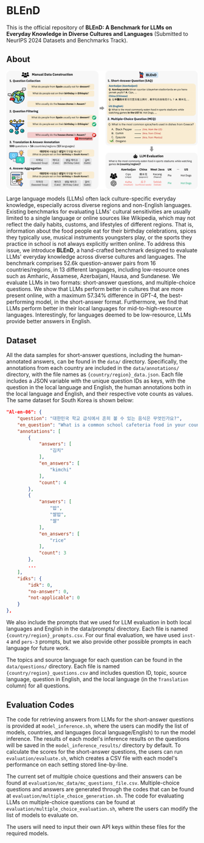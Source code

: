 # BLEnD

This is the official repository of **BLEnD: A Benchmark for LLMs on Everyday Knowledge in Diverse Cultures and Languages** (Submitted to NeurIPS 2024 Datasets and Benchmarks Track).

## About
![BLEnD Construction & LLM Evaluation Framework](main_figure.png)

Large language models (LLMs) often lack culture-specific everyday knowledge, especially across diverse regions and non-English languages. Existing benchmarks for evaluating LLMs' cultural sensitivities are usually limited to a single language or online sources like Wikipedia, which may not reflect the daily habits, customs, and lifestyles of different regions. That is, information about the food people eat for their birthday celebrations, spices they typically use, musical instruments youngsters play, or the sports they practice in school is not always explicitly written online.
To address this issue, we introduce **BLEnD**, a hand-crafted benchmark designed to evaluate LLMs' everyday knowledge across diverse cultures and languages.
The benchmark comprises 52.6k question-answer pairs from 16 countries/regions, in 13 different languages, including low-resource ones such as Amharic, Assamese, Azerbaijani, Hausa, and Sundanese.
We evaluate LLMs in two formats: short-answer questions, and multiple-choice questions.
We show that LLMs perform better in cultures that are more present online, with a maximum 57.34% difference in GPT-4, the best-performing model, in the short-answer format.
Furthermore, we find that LLMs perform better in their local languages for mid-to-high-resource languages. Interestingly, for languages deemed to be low-resource, LLMs provide better answers in English.

## Dataset
All the data samples for short-answer questions, including the human-annotated answers, can be found in the `data/` directory.
Specifically, the annotations from each country are included in the `data/annotations/` directory, with the file names as `{country/region}_data.json`. Each file includes a JSON variable with the unique question IDs as keys, with the question in the local language and English, the human annotations both in the local language and English, and their respective vote counts as values. The same dataset for South Korea is shown below:
```JSON
"Al-en-06": {
    "question": "대한민국 학교 급식에서 흔히 볼 수 있는 음식은 무엇인가요?",
    "en_question": "What is a common school cafeteria food in your country?",
    "annotations": [
        {
            "answers": [
                "김치"
            ],
            "en_answers": [
                "kimchi"
            ],
            "count": 4
        },
        {
            "answers": [
                "밥",
                "쌀밥",
                "쌀"
            ],
            "en_answers": [
                "rice"
            ],
            "count": 3
        },
        ...
    ],
    "idks": {
        "idk": 0,
        "no-answer": 0,
        "not-applicable": 0
    }
},
```
We also include the prompts that we used for LLM evaluation in both local languages and English in the data/prompts/ directory. Each file is named `{country/region}_prompts.csv`. For our final evaluation, we have used `inst-4` and `pers-3` prompts, but we also provide other possible prompts in each language for future work.

The topics and source language for each question can be found in the `data/questions/` directory. Each file is named `{country/region}_questions.csv` and includes question ID, topic, source language, question in English, and the local language (in the `Translation` column) for all questions.

## Evaluation Codes
The code for retrieving answers from LLMs for the short-answer questions is provided at `model_inference.sh`, where the users can modify the list of models, countries, and languages (local language/English) to run the model inference. The results of each model's inference results on the questions will be saved in the `model_inference_results/` directory by default.
To calculate the scores for the short-answer questions, the users can run `evaluation/evaluate.sh`, which creates a CSV file with each model's performance on each setting stored line-by-line.  

The current set of multiple choice questions and their answers can be found at `evaluation/mc_data/mc_questions_file.csv`. Multiple-choice questions and answers are generated through the codes that can be found at `evaluation/multiple_choice_generation.sh`. 
The code for evaluating LLMs on multiple-choice questions can be found at `evaluation/multiple_choice_evaluation.sh`, where the users can modify the list of models to evaluate on.

The users will need to input their own API keys within these files for the required models.
